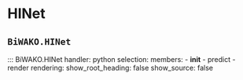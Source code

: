 # HINet

## `BiWAKO.HINet`

::: BiWAKO.HINet
    handler: python
    selection:
        members:
            - __init__
            - predict
            - render
    rendering:
        show_root_heading: false
        show_source: false
